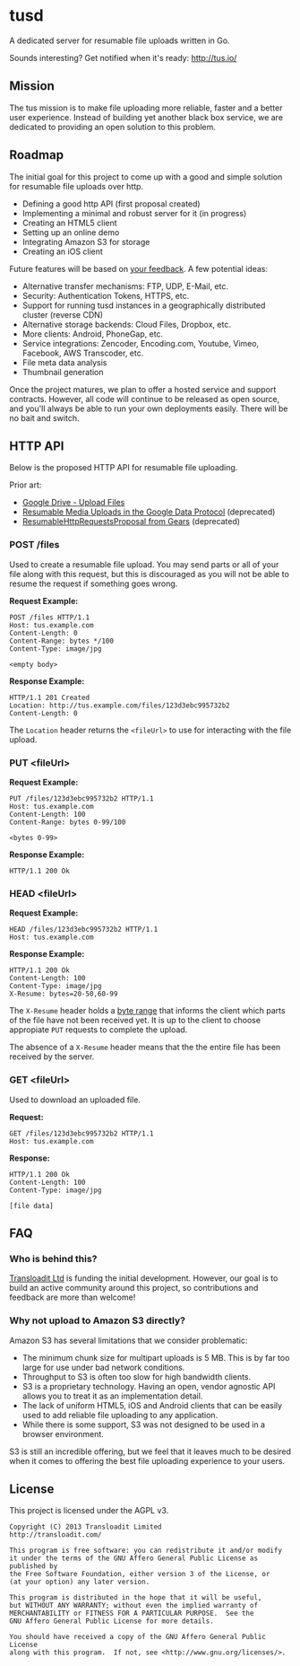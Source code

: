 # tusd

A dedicated server for resumable file uploads written in Go.

Sounds interesting? Get notified when it's ready: http://tus.io/

## Mission

The tus mission is to make file uploading more reliable, faster and a better
user experience. Instead of building yet another black box service, we are
dedicated to providing an open solution to this problem.

## Roadmap

The initial goal for this project to come up with a good and simple solution
for resumable file uploads over http.

* Defining a good http API (first proposal created)
* Implementing a minimal and robust server for it (in progress)
* Creating an HTML5 client
* Setting up an online demo
* Integrating Amazon S3 for storage
* Creating an iOS client

Future features will be based on [your
feedback](https://github.com/tus/tusd/issues/new). A few potential ideas:

* Alternative transfer mechanisms: FTP, UDP, E-Mail, etc.
* Security: Authentication Tokens, HTTPS, etc.
* Support for running tusd instances in a geographically distributed cluster
  (reverse CDN)
* Alternative storage backends: Cloud Files, Dropbox, etc.
* More clients: Android, PhoneGap, etc.
* Service integrations: Zencoder, Encoding.com, Youtube, Vimeo, Facebook, AWS
  Transcoder, etc.
* File meta data analysis
* Thumbnail generation

Once the project matures, we plan to offer a hosted service and support
contracts. However, all code will continue to be released as open source, and
you'll always be able to run your own deployments easily. There will be no bait
and switch.

## HTTP API

Below is the proposed HTTP API for resumable file uploading.

Prior art:

* [Google Drive - Upload Files](https://developers.google.com/drive/manage-uploads)
* [Resumable Media Uploads in the Google Data Protocol](https://developers.google.com/gdata/docs/resumable_upload) (deprecated)
* [ResumableHttpRequestsProposal from Gears](http://code.google.com/p/gears/wiki/ResumableHttpRequestsProposal) (deprecated)

### POST /files

Used to create a resumable file upload. You may send parts or all of your file
along with this request, but this is discouraged as you will not be able to
resume the request if something goes wrong.

**Request Example:**

```
POST /files HTTP/1.1
Host: tus.example.com
Content-Length: 0
Content-Range: bytes */100
Content-Type: image/jpg
```
```
<empty body>
```

**Response Example:**

```
HTTP/1.1 201 Created
Location: http://tus.example.com/files/123d3ebc995732b2
Content-Length: 0
```

The `Location` header returns the `<fileUrl>` to use for interacting with the
file upload.

### PUT \<fileUrl\>

**Request Example:**

```
PUT /files/123d3ebc995732b2 HTTP/1.1
Host: tus.example.com
Content-Length: 100
Content-Range: bytes 0-99/100
```
```
<bytes 0-99>
```

**Response Example:**
```
HTTP/1.1 200 Ok
```

### HEAD \<fileUrl\>

**Request Example:**

```
HEAD /files/123d3ebc995732b2 HTTP/1.1
Host: tus.example.com
```

**Response Example:**
```
HTTP/1.1 200 Ok
Content-Length: 100
Content-Type: image/jpg
X-Resume: bytes=20-50,60-99
```

The `X-Resume` header holds a [byte
range](http://www.w3.org/Protocols/rfc2616/rfc2616-sec14.html#sec14.35.1) that
informs the client which parts of the file have not been received yet. It is
up to the client to choose appropiate `PUT` requests to complete the upload.

The absence of a `X-Resume` header means that the the entire file has been
received by the server.

### GET \<fileUrl\>

Used to download an uploaded file.

**Request:**

```
GET /files/123d3ebc995732b2 HTTP/1.1
Host: tus.example.com
```

**Response:**

```
HTTP/1.1 200 Ok
Content-Length: 100
Content-Type: image/jpg
```
```
[file data]
```

## FAQ

### Who is behind this?

[Transloadit Ltd](http://transloadit.com/) is funding the initial development.
However, our goal is to build an active community around this project, so
contributions and feedback are more than welcome!

### Why not upload to Amazon S3 directly?

Amazon S3 has several limitations that we consider problematic:

* The minimum chunk size for multipart uploads is 5 MB. This is by far too
  large for use under bad network conditions.
* Throughput to S3 is often too slow for high bandwidth clients.
* S3 is a proprietary technology. Having an open, vendor agnostic API allows
  you to treat it as an implementation detail.
* The lack of uniform HTML5, iOS and Android clients that can be easily used
  to add reliable file uploading to any application.
* While there is some support, S3 was not designed to be used in a browser
  environment.

S3 is still an incredible offering, but we feel that it leaves much to be
desired when it comes to offering the best file uploading experience to your
users.

## License

This project is licensed under the AGPL v3.

```
Copyright (C) 2013 Transloadit Limited
http://transloadit.com/

This program is free software: you can redistribute it and/or modify
it under the terms of the GNU Affero General Public License as published by
the Free Software Foundation, either version 3 of the License, or
(at your option) any later version.

This program is distributed in the hope that it will be useful,
but WITHOUT ANY WARRANTY; without even the implied warranty of
MERCHANTABILITY or FITNESS FOR A PARTICULAR PURPOSE.  See the
GNU Affero General Public License for more details.

You should have received a copy of the GNU Affero General Public License
along with this program.  If not, see <http://www.gnu.org/licenses/>.
```
